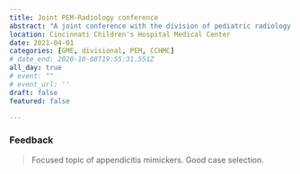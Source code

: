 ```yaml
---
title: Joint PEM-Radiology conference
abstract: "A joint conference with the division of pediatric radiology reviewing recent imaging and clinical cases. We focused on the topic of appendicitis mimics and the role of imaging in the workup of undifferentiated abdominal pain in the ED."
location: Cincinnati Children's Hospital Medical Center
date: 2021-04-01
categories: [GME, divisional, PEM, CCHMC]
# date_end: 2020-10-08T19:55:31.551Z
all_day: true
# event: ""
# event_url: ''
draft: false
featured: false

---
```

### Feedback
<!--StartFragment-->

> Focused topic of appendicitis mimickers.
> Good case selection.

<!--EndFragment-->
